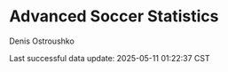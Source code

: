 # Advanced Soccer Statistics
Denis Ostroushko

<!-- gfm -->

Last successful data update: 2025-05-11 01:22:37 CST
